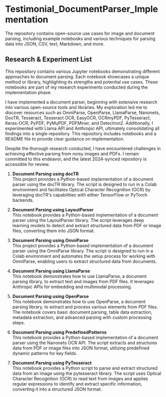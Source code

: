 # Testimonial_DocumentParser_Implementation
The repository contains open-source use cases for image and document parsing, including example notebooks and various techniques for parsing data into JSON, CSV, text, Markdown, and more.


## Research & Experiment List

This repository contains various Jupyter notebooks demonstrating different approaches to document parsing. Each notebook showcases a unique method or library, highlighting its strengths and potential use cases. These notebooks are part of my research experiments conducted during the implementation phase.

I have implemented a document parser, beginning with extensive research into various open-source tools and libraries. My exploration led me to discover resources such as OmniParse, OpenParse, LlamaParse, Nanonets, DocTR, Tesseract, Tesseract OCR, EasyOCR, OCRmyPDF, PyTesseract, Keras-OCR, PyPDF, PyMuPDF, PDFMiner, and Detectron2. Additionally, I experimented with Llama API and Anthropic API, ultimately consolidating all findings into a single repository. This repository includes notebooks and a README file to provide clear guidance on implementation.

Despite the thorough research conducted, I have encountered challenges in achieving effective parsing from noisy images and PDFs. I remain committed to this endeavor, and the latest 2024-synced repository is accessible for review.

1. **Document Parsing using docTR**  
   This project provides a Python-based implementation of a document parser using the docTR library. The script is designed to run in a Colab environment and facilitates Optical Character Recognition (OCR) by leveraging docTR's capabilities with either TensorFlow or PyTorch backends.

2. **Document Parsing using LayoutParser**  
   This notebook provides a Python-based implementation of a document parser using the LayoutParser library. The script leverages deep learning models to detect and extract structured data from PDF or image files, converting them into JSON format.

3. **Document Parsing using OmniParse**  
   This project provides a Python-based implementation of a document parser using the OmniParse library. The script is designed to run in a Colab environment and automates the setup process for working with OmniParse, enabling users to extract structured data from documents.

4. **Document Parsing using LlamaParse**  
   This notebook demonstrates how to use LlamaParse, a document parsing library, to extract text and images from PDF files. It leverages Anthropic APIs for embedding and multimodal processing.

5. **Document Parsing using OpenParse**  
   This notebook demonstrates how to use OpenParse, a document parsing library, to extract and process various elements from PDF files. The notebook covers basic document parsing, table data extraction, metadata extraction, and advanced parsing with custom processing steps.

6. **Document Parsing using PredefinedPatterns**  
   This notebook provides a Python-based implementation of a document parser using the Nanonets OCR API. The script extracts and structures data from PDF or image files into JSON format, utilizing predefined dynamic patterns for key fields.

7. **Document Parsing using PyTesseract**  
   This notebook provides a Python script to parse and extract structured data from an image using the pytesseract library. The script uses Optical Character Recognition (OCR) to read text from images and applies regular expressions to identify and extract specific information, converting it into a structured JSON format.
